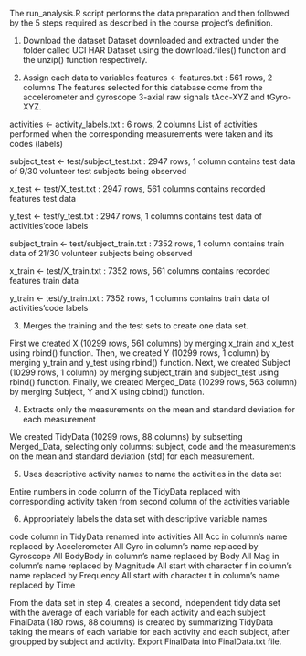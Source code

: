 The run_analysis.R script performs the data preparation and then followed by the 5 steps required as described in the course project’s definition.

1. Download the dataset
Dataset downloaded and extracted under the folder called UCI HAR Dataset using the download.files() function and the unzip() function respectively.

2. Assign each data to variables
features <- features.txt : 561 rows, 2 columns
The features selected for this database come from the accelerometer and gyroscope 3-axial raw signals tAcc-XYZ and tGyro-XYZ.

activities <- activity_labels.txt : 6 rows, 2 columns
List of activities performed when the corresponding measurements were taken and its codes (labels)

subject_test <- test/subject_test.txt : 2947 rows, 1 column
contains test data of 9/30 volunteer test subjects being observed

x_test <- test/X_test.txt : 2947 rows, 561 columns
contains recorded features test data

y_test <- test/y_test.txt : 2947 rows, 1 columns
contains test data of activities’code labels

subject_train <- test/subject_train.txt : 7352 rows, 1 column
contains train data of 21/30 volunteer subjects being observed

x_train <- test/X_train.txt : 7352 rows, 561 columns
contains recorded features train data

y_train <- test/y_train.txt : 7352 rows, 1 columns
contains train data of activities’code labels

3. Merges the training and the test sets to create one data set.

First we created X (10299 rows, 561 columns) by merging x_train and x_test using rbind() function.
Then, we created Y (10299 rows, 1 column) by merging y_train and y_test using rbind() function.
Next, we created Subject (10299 rows, 1 column) by merging subject_train and subject_test using rbind() function.
Finally, we created Merged_Data (10299 rows, 563 column) by merging Subject, Y and X using cbind() function.

4. Extracts only the measurements on the mean and standard deviation for each measurement

We created TidyData (10299 rows, 88 columns) by subsetting Merged_Data, selecting only columns: subject, code and the measurements on the mean and standard deviation (std) for each measurement.

5. Uses descriptive activity names to name the activities in the data set

Entire numbers in code column of the TidyData replaced with corresponding activity taken from second column of the activities variable

6. Appropriately labels the data set with descriptive variable names

code column in TidyData renamed into activities
All Acc in column’s name replaced by Accelerometer
All Gyro in column’s name replaced by Gyroscope
All BodyBody in column’s name replaced by Body
All Mag in column’s name replaced by Magnitude
All start with character f in column’s name replaced by Frequency
All start with character t in column’s name replaced by Time

From the data set in step 4, creates a second, independent tidy data set with the average of each variable for each activity and each subject
FinalData (180 rows, 88 columns) is created by summarizing TidyData taking the means of each variable for each activity and each subject, after groupped by subject and activity.
Export FinalData into FinalData.txt file.
